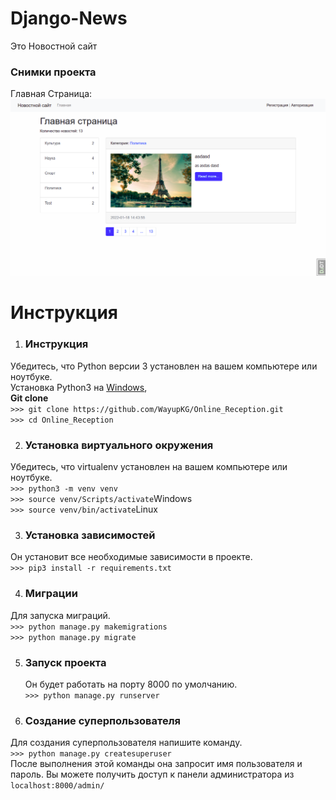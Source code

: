 # Django-News
Это Новостной сайт


### Снимки проекта
  Главная Страница:
  ![alt text](https://github.com/Nursultan301/News/blob/main/mysite/static/PHOTO_README/news.png)
  <br>
  
# Инструкция 

1) ### Инструкция
  Убедитесь, что Python версии 3 установлен на вашем компьютере или ноутбуке.<br>
  Установка Python3 на [Windows](https://www.youtube.com/watch?v=IU4-19ofajg), []()
 	 <br>
  **Git clone** <br>
  `>>> git clone https://github.com/WayupKG/Online_Reception.git`<br>
  `>>> cd Online_Reception`
  
2) ### Установка виртуального окружения
  Убедитесь, что virtualenv установлен на вашем компьютере или ноутбуке.<br>
  `>>> python3 -m venv venv`<br>
  `>>> source venv/Scripts/activate`Windows<br>
  `>>> source venv/bin/activate`Linux
  
  
3) ### Установка зависимостей
  Он установит все необходимые зависимости в проекте.<br>
  `>>> pip3 install -r requirements.txt`
  
4) ### Миграции 
  Для запуска миграций. <br>
  `>>> python manage.py makemigrations`<br>
  `>>> python manage.py migrate`
  
5) ### Запуск проекта
   Он будет работать на порту 8000 по умолчанию.<br>
  `>>> python manage.py runserver` 
  
6) ### Создание суперпользователя
Для создания суперпользователя напишите команду. <br>
`>>> python manage.py createsuperuser` <br>
После выполнения этой команды она запросит имя пользователя и пароль.
Вы можете получить доступ к панели администратора из `localhost:8000/admin/`

